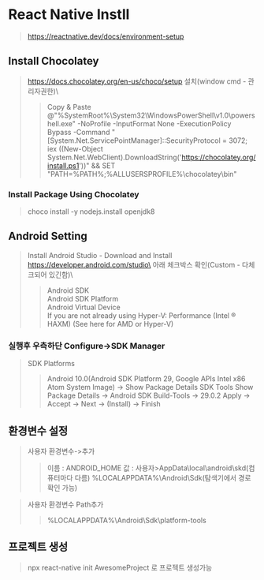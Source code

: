# React Native Instll
> https://reactnative.dev/docs/environment-setup


## Install Chocolatey
> https://docs.chocolatey.org/en-us/choco/setup
> 설치(window cmd - 관리자권한)\
>> Copy & Paste\
>> @"%SystemRoot%\System32\WindowsPowerShell\v1.0\powershell.exe" -NoProfile -InputFormat None -ExecutionPolicy Bypass -Command "[System.Net.ServicePointManager]::SecurityProtocol = 3072; iex ((New-Object System.Net.WebClient).DownloadString('https://chocolatey.org/install.ps1'))" && SET "PATH=%PATH%;%ALLUSERSPROFILE%\chocolatey\bin"

### Install Package Using Chocolatey
> choco install -y nodejs.install openjdk8


## Android Setting
> Install Android Studio - Download and Install\
> https://developer.android.com/studio\
> 아래 체크박스 확인(Custom - 다체크되어 있긴함)\
>> Android SDK\
>> Android SDK Platform\
>> Android Virtual Device\
>> If you are not already using Hyper-V: Performance (Intel ® HAXM) (See here for AMD or Hyper-V)

### 실행후 우측하단 Configure->SDK Manager
> SDK Platforms
>> Android 10.0(Android SDK Platform 29, Google APIs Intel x86 Atom System Image) -> Show Package Details
>SDK Tools
>> Show Package Details -> Android SDK Build-Tools -> 29.0.2
> Apply -> Accept -> Next -> (Install) -> Finish

## 환경변수 설정
> 사용자 환경변수->추가
>> 이름 : ANDROID_HOME
>>  값 : 사용자>AppData\local\android\skd(컴퓨터마다 다름)
>>        %LOCALAPPDATA%\Android\Sdk(탐색기에서 경로 확인 가능)

> 사용자 환경변수 Path추가
>> %LOCALAPPDATA%\Android\Sdk\platform-tools

## 프로젝트 생성
> npx react-native init AwesomeProject 로 프로젝트 생성가능